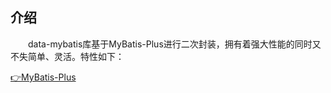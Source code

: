 ## 介绍
　　data-mybatis库基于MyBatis-Plus进行二次封装，拥有着强大性能的同时又不失简单、灵活。特性如下：

[👉MyBatis-Plus](https://baomidou.com/)
